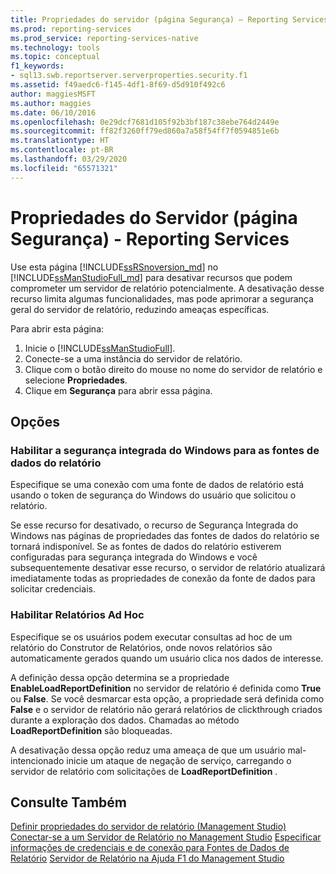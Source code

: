 ```yaml
---
title: Propriedades do servidor (página Segurança) – Reporting Services | Microsoft Docs
ms.prod: reporting-services
ms.prod_service: reporting-services-native
ms.technology: tools
ms.topic: conceptual
f1_keywords:
- sql13.swb.reportserver.serverproperties.security.f1
ms.assetid: f49aedc6-f145-4df1-8f69-d5d910f492c6
author: maggiesMSFT
ms.author: maggies
ms.date: 06/10/2016
ms.openlocfilehash: 0e29dcf7681d105f92b3bf187c38ebe764d2449e
ms.sourcegitcommit: ff82f3260ff79ed860a7a58f54ff7f0594851e6b
ms.translationtype: HT
ms.contentlocale: pt-BR
ms.lasthandoff: 03/29/2020
ms.locfileid: "65571321"
---
```

# <a name="server-properties-security-page---reporting-services"></a>Propriedades do Servidor (página Segurança) - Reporting Services

  Use esta página [!INCLUDE[ssRSnoversion_md](../../includes/ssrsnoversion-md.md)] no [!INCLUDE[ssManStudioFull_md](../../includes/ssmanstudiofull-md.md)] para desativar recursos que podem comprometer um servidor de relatório potencialmente. A desativação desse recurso limita algumas funcionalidades, mas pode aprimorar a segurança geral do servidor de relatório, reduzindo ameaças específicas.  
  
 Para abrir esta página:
 1) Inicie o [!INCLUDE[ssManStudioFull](../../includes/ssmanstudiofull-md.md)].
 2) Conecte-se a uma instância do servidor de relatório.
 3) Clique com o botão direito do mouse no nome do servidor de relatório e selecione **Propriedades**.
 4) Clique em **Segurança** para abrir essa página.  
  
## <a name="options"></a>Opções

### <a name="enable-windows-integrated-security-for-report-data-sources"></a>Habilitar a segurança integrada do Windows para as fontes de dados do relatório

 Especifique se uma conexão com uma fonte de dados de relatório está usando o token de segurança do Windows do usuário que solicitou o relatório.  
  
 Se esse recurso for desativado, o recurso de Segurança Integrada do Windows nas páginas de propriedades das fontes de dados do relatório se tornará indisponível. Se as fontes de dados do relatório estiverem configuradas para segurança integrada do Windows e você subsequentemente desativar esse recurso, o servidor de relatório atualizará imediatamente todas as propriedades de conexão da fonte de dados para solicitar credenciais.  
  
### <a name="enable-ad-hoc-reporting"></a>Habilitar Relatórios Ad Hoc

 Especifique se os usuários podem executar consultas ad hoc de um relatório do Construtor de Relatórios, onde novos relatórios são automaticamente gerados quando um usuário clica nos dados de interesse.  
  
 A definição dessa opção determina se a propriedade **EnableLoadReportDefinition** no servidor de relatório é definida como **True** ou **False**. Se você desmarcar esta opção, a propriedade será definida como **False** e o servidor de relatório não gerará relatórios de clickthrough criados durante a exploração dos dados. Chamadas ao método **LoadReportDefinition** são bloqueadas.  
  
 A desativação dessa opção reduz uma ameaça de que um usuário mal-intencionado inicie um ataque de negação de serviço, carregando o servidor de relatório com solicitações de **LoadReportDefinition** .  
  
## <a name="see-also"></a>Consulte Também

 [Definir propriedades do servidor de relatório &#40;Management Studio&#41;](../../reporting-services/tools/set-report-server-properties-management-studio.md) [Conectar-se a um Servidor de Relatório no Management Studio](../../reporting-services/tools/connect-to-a-report-server-in-management-studio.md) [Especificar informações de credenciais e de conexão para Fontes de Dados de Relatório](../../reporting-services/report-data/specify-credential-and-connection-information-for-report-data-sources.md) [Servidor de Relatório na Ajuda F1 do Management Studio](../../reporting-services/tools/report-server-in-management-studio-f1-help.md)
